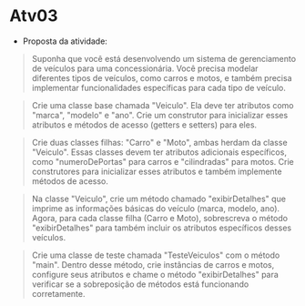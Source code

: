 # Atv03
* Proposta da atividade:
> Suponha que você está desenvolvendo um sistema de gerenciamento de veículos para uma concessionária. Você precisa modelar
diferentes tipos de veículos, como carros e motos, e também precisa implementar funcionalidades específicas para cada tipo de veículo.

> Crie uma classe base chamada "Veiculo". Ela deve ter atributos como "marca", "modelo" e "ano". Crie um construtor para inicializar esses
atributos e métodos de acesso (getters e setters) para eles.

> Crie duas classes filhas: "Carro" e "Moto", ambas herdam da classe "Veiculo". Essas classes devem ter atributos adicionais específicos,
como "numeroDePortas" para carros e "cilindradas" para motos. Crie construtores para inicializar esses atributos e também implemente métodos de acesso.

> Na classe "Veiculo", crie um método chamado "exibirDetalhes" que imprime as informações básicas do veículo (marca, modelo, ano).
Agora, para cada classe filha (Carro e Moto), sobrescreva o método "exibirDetalhes" para também incluir os atributos específicos desses veículos.

> Crie uma classe de teste chamada "TesteVeiculos" com o método "main". Dentro desse método, crie instâncias de carros e motos, configure seus atributos
e chame o método "exibirDetalhes" para verificar se a sobreposição de métodos está funcionando corretamente.
